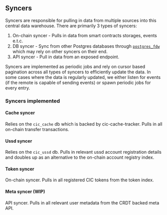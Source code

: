 ## Syncers

Syncers are responsible for pulling in data from multiple sources into this central data warehouse. There are primarily 3 types of syncers:

1. On-chain syncer - Pulls in data from smart contracts storages, events e.t.c.
2. DB syncer - Sync from other Postgres databases through [`postgres_fdw`](https://www.postgresql.org/docs/current/postgres-fdw.html) which may rely on other syncers on their end. 
3. API syncer - Pull in data from an exposed endpoint.

Syncers are implemented as periodic jobs and rely on cursor based pagination across all types of syncers to efficiently update the data. In some cases where the data is regularly updated, we either listen for events (if the remote is capable of sending events) or spawn periodic jobs for every entry.

### Syncers implemented

#### Cache syncer

Relies on the `cic_cache` db which is backed by cic-cache-tracker. Pulls in all on-chain transfer transactions.

#### Ussd syncer

Relies on the `cic_ussd` db. Pulls in relevant ussd account registration details and doubles up as an alternative to the on-chain account registry index.

#### Token syncer

On-chain syncer. Pulls in all registered CIC tokens from the token index.

#### Meta syncer (WIP)

API syncer. Pulls in all relevant user metadata from the CRDT backed meta API.